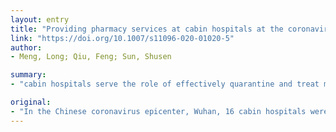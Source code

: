 ```yaml
---
layout: entry
title: "Providing pharmacy services at cabin hospitals at the coronavirus epicenter in China"
link: "https://doi.org/10.1007/s11096-020-01020-5"
author:
- Meng, Long; Qiu, Feng; Sun, Shusen

summary:
- "cabin hospitals serve the role of effectively quarantine and treat mild cases of patients infected with COVID-19. Each cabin hospital has pharmacists to provide services and pharmaceutical care to patients. Pharmacists also provide assistance to cabin hospitals through remote internet platforms across China. In the Chinese coronavirus epicenter, Wuhan, 16 cabin hospitals were built to admit patients with confirmed. Among the cabin hospitals are pharmacists and pharmacists. They provide services to patients through remote Internet platforms."

original:
- "In the Chinese coronavirus epicenter, Wuhan, 16 cabin hospitals were built to admit patients with confirmed coronavirus infection (COVID-19). These cabin hospitals serve the role of effectively quarantine and treat mild cases of patients infected with COVID-19. Each cabin hospital has pharmacists to provide services and pharmaceutical care to patients. Pharmacists also provide assistance to cabin hospitals through remote internet platforms across China. In this commentary, we describe pharmacy services at cabin hospitals to share our experiences with the international pharmacy community."
---
```


